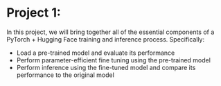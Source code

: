 # **Project 1**:

In this project, we will bring together all of the essential components of a PyTorch + Hugging Face training and inference process. Specifically:

* Load a pre-trained model and evaluate its performance
* Perform parameter-efficient fine tuning using the pre-trained model
* Perform inference using the fine-tuned model and compare its performance to the original model
